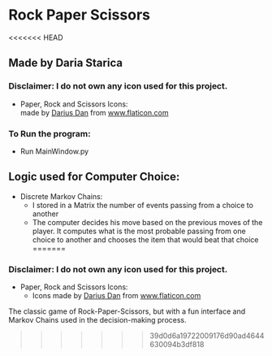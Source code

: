# Rock Paper Scissors
<<<<<<< HEAD
## Made by Daria Starica
### Disclaimer: I do not own any icon used for this project.

* Paper, Rock and Scissors Icons:
    <div>made by <a href="https://www.flaticon.com/authors/darius-dan" title="Darius Dan">Darius Dan</a> from <a href="https://www.flaticon.com/" title="Flaticon">www.flaticon.com</a></div>
  
### To Run the program:
* Run MainWindow.py

## Logic used for Computer Choice:
* Discrete Markov Chains: 
  * I stored in a Matrix the number of events passing from a choice to another
  * The computer decides his move based on the previous moves of the player. It computes what is the most probable passing from one choice to another and chooses the item that would beat that choice
=======

### Disclaimer: I do not own any icon used for this project.

* Paper, Rock and Scissors Icons:
    * <div>Icons made by <a href="https://www.flaticon.com/authors/darius-dan" title="Darius Dan">Darius Dan</a> from <a href="https://www.flaticon.com/" title="Flaticon">www.flaticon.com</a></div>
    
The classic game of Rock-Paper-Scissors, but with a fun interface and Markov Chains used in the decision-making process. 
>>>>>>> 39d0d6a19722009176d90ad4644630094b3df818
